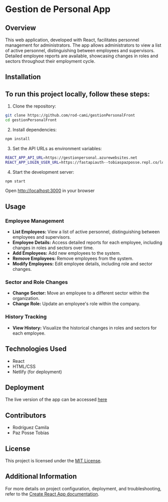 # Gestion de Personal App

## Overview

This web application, developed with React, facilitates personnel management for administrators. The app allows administrators to view a list of active personnel, distinguishing between employees and supervisors. Detailed employee reports are available, showcasing changes in roles and sectors throughout their employment cycle.

## Installation

To run this project locally, follow these steps:
------------------
1. Clone the repository:
```bash
git clone https://github.com/rod-cami/gestionPersonalFront
cd gestionPersonalFront
```
2. Install dependencies:
```bash
npm install
```
3. Set the API URLs as environment variables:
```bash
REACT_APP_API_URL=https://gestionpersonal.azurewebsites.net
REACT_APP_LOGIN_USER_URL=https://fastapiauth--tobiaspazposse.repl.co/login
```
4. Start the development server:
```bash
npm start
```
Open [http://localhost:3000](http://localhost:3000) in your browser

## Usage

### Employee Management

- **List Employees:** View a list of active personnel, distinguishing between employees and supervisors.
- **Employee Details:** Access detailed reports for each employee, including changes in roles and sectors over time.
- **Add Employees:** Add new employees to the system.
- **Remove Employees:** Remove employees from the system.
- **Modify Employees:** Edit employee details, including role and sector changes.

### Sector and Role Changes

- **Change Sector:** Move an employee to a different sector within the organization.
- **Change Role:** Update an employee's role within the company.

### History Tracking

- **View History:** Visualize the historical changes in roles and sectors for each employee.

## Technologies Used

* React
* HTML/CSS
* Netlify (for deployment)

## Deployment

The live version of the app can be accessed [here](https://gestiondepersonaladmderecursos.netlify.app/ "Link to deployed solution")

## Contributors

* Rodríguez Camila
* Paz Posse Tobías

## License

This project is licensed under the [MIT License](LICENSE).

## Additional Information

For more details on project configuration, deployment, and troubleshooting, refer to the [Create React App documentation](https://facebook.github.io/create-react-app/docs/).
